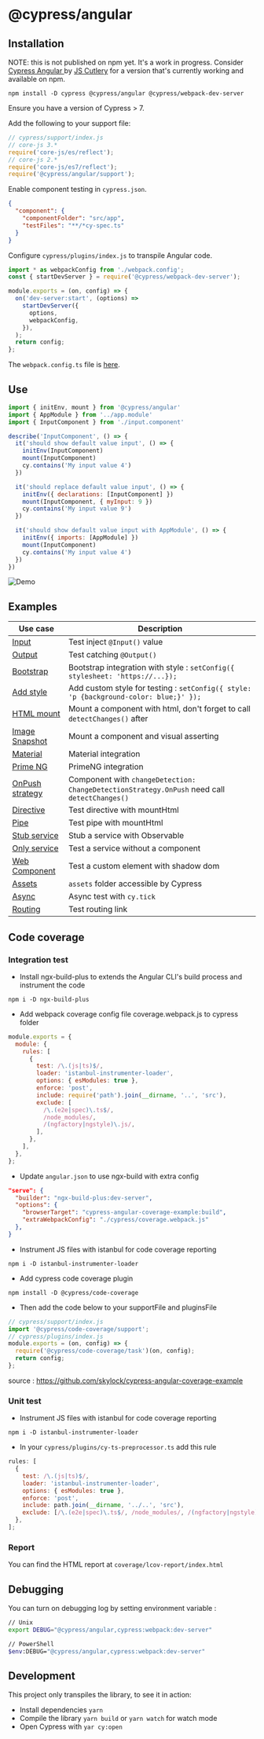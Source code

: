 # @cypress/angular

## Installation

NOTE: this is not published on npm yet. It's a work in progress. Consider [Cypress Angular
](https://github.com/jscutlery/test-utils/tree/main/packages/cypress-angular) by [JS Cutlery](https://github.com/jscutlery) for a version that's currently working and available on npm.

```shell
npm install -D cypress @cypress/angular @cypress/webpack-dev-server
```

Ensure you have a version of Cypress > 7. 

Add the following to your support file:

```js
// cypress/support/index.js
// core-js 3.*
require('core-js/es/reflect');
// core-js 2.*
require('core-js/es7/reflect');
require('@cypress/angular/support');
```

Enable component testing in `cypress.json`.

```json
{
  "component": {
    "componentFolder": "src/app",
    "testFiles": "**/*cy-spec.ts"
  }
}
```

Configure `cypress/plugins/index.js` to transpile Angular code.

```javascript
import * as webpackConfig from './webpack.config';
const { startDevServer } = require('@cypress/webpack-dev-server');

module.exports = (on, config) => {
  on('dev-server:start', (options) =>
    startDevServer({
      options,
      webpackConfig,
    }),
  );
  return config;
};
```

The `webpack.config.ts` file is [here](cypress/plugins/webpack.config.ts).

## Use

```js
import { initEnv, mount } from '@cypress/angular'
import { AppModule } from '../app.module'
import { InputComponent } from './input.component'

describe('InputComponent', () => {
  it('should show default value input', () => {
    initEnv(InputComponent)
    mount(InputComponent)
    cy.contains('My input value 4')
  })

  it('should replace default value input', () => {
    initEnv({ declarations: [InputComponent] })
    mount(InputComponent, { myInput: 9 })
    cy.contains('My input value 9')
  })

  it('should show default value input with AppModule', () => {
    initEnv({ imports: [AppModule] })
    mount(InputComponent)
    cy.contains('My input value 4')
  })
})

```

![Demo](images/demo.png)

## Examples

| Use case                                             | Description                                                                                  |
| ---------------------------------------------------- | -------------------------------------------------------------------------------------------- |
| [Input](src/app/input)                               | Test inject `@Input()` value                                                                 |
| [Output](src/app/output-subscribe)                   | Test catching `@Output()`                                                                    |
| [Bootstrap](src/app/bootstrap-button)                | Bootstrap integration with style : `setConfig({ stylesheet: 'https://...});`                 |
| [Add style](src/app/add-style)                       | Add custom style for testing : `setConfig({ style: 'p {background-color: blue;}' });`        |
| [HTML mount](src/app/html-mount)                     | Mount a component with html, don't forget to call `detectChanges()` after                    |
| [Image Snapshot](src/app/image-snapshot)             | Mount a component and visual asserting                                                       |
| [Material](src/app/material-button)                  | Material integration                                                                         |
| [Prime NG](src/app/primeng-button)                   | PrimeNG integration                                                                          |
| [OnPush strategy](src/app/on-push-strat)             | Component with `changeDetection: ChangeDetectionStrategy.OnPush` need call `detectChanges()` |
| [Directive](src/app/directives/highlight)            | Test directive with mountHtml                                                                |
| [Pipe](src/app/pipes/capitalize)                     | Test pipe with mountHtml                                                                     |
| [Stub service](src/app/service-stub)                 | Stub a service with Observable                                                               |
| [Only service](src/app/my-values.service.cy-spec.ts) | Test a service without a component                                                           |
| [Web Component](src/app/use-custom-element)          | Test a custom element with shadow dom                                                        |
| [Assets](src/app/assets-image)                       | `assets` folder accessible by Cypress                                                        |
| [Async](src/app/timeout)                             | Async test with `cy.tick`                                                                    |
| [Routing](src/app/routing)                           | Test routing link                                                                            |

## Code coverage

### Integration test

- Install ngx-build-plus to extends the Angular CLI's build process and instrument the code

`npm i -D ngx-build-plus`

- Add webpack coverage config file coverage.webpack.js to cypress folder

```javascript
module.exports = {
  module: {
    rules: [
      {
        test: /\.(js|ts)$/,
        loader: 'istanbul-instrumenter-loader',
        options: { esModules: true },
        enforce: 'post',
        include: require('path').join(__dirname, '..', 'src'),
        exclude: [
          /\.(e2e|spec)\.ts$/,
          /node_modules/,
          /(ngfactory|ngstyle)\.js/,
        ],
      },
    ],
  },
};
```

- Update `angular.json` to use ngx-build with extra config

```json
"serve": {
  "builder": "ngx-build-plus:dev-server",
  "options": {
    "browserTarget": "cypress-angular-coverage-example:build",
    "extraWebpackConfig": "./cypress/coverage.webpack.js"
  },
}
```

- Instrument JS files with istanbul for code coverage reporting

`npm i -D istanbul-instrumenter-loader`

- Add cypress code coverage plugin

`npm install -D @cypress/code-coverage`

- Then add the code below to your supportFile and pluginsFile

```javascript
// cypress/support/index.js
import '@cypress/code-coverage/support';
// cypress/plugins/index.js
module.exports = (on, config) => {
  require('@cypress/code-coverage/task')(on, config);
  return config;
};
```

source : <https://github.com/skylock/cypress-angular-coverage-example>

### Unit test

- Instrument JS files with istanbul for code coverage reporting

`npm i -D istanbul-instrumenter-loader`

- In your `cypress/plugins/cy-ts-preprocessor.ts` add this rule

```javascript
rules: [
  {
    test: /\.(js|ts)$/,
    loader: 'istanbul-instrumenter-loader',
    options: { esModules: true },
    enforce: 'post',
    include: path.join(__dirname, '../..', 'src'),
    exclude: [/\.(e2e|spec)\.ts$/, /node_modules/, /(ngfactory|ngstyle)\.js/],
  },
];
```

### Report

You can find the HTML report at `coverage/lcov-report/index.html`

## Debugging

You can turn on debugging log by setting environment variable :

```bash
// Unix
export DEBUG="@cypress/angular,cypress:webpack:dev-server"

// PowerShell
$env:DEBUG="@cypress/angular,cypress:webpack:dev-server"
```

## Development

This project only transpiles the library, to see it in action:

- Install dependencies `yarn`
- Compile the library `yarn build` or `yarn watch` for watch mode
- Open Cypress with `yar cy:open`
